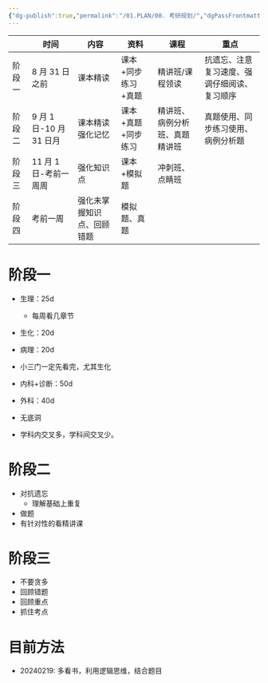 ```yaml
---
{"dg-publish":true,"permalink":"/01.PLAN/00. 考研规划/","dgPassFrontmatter":true}
---
```


|        | 时间                    | 内容                       | 资料               | 课程                           | 重点                                         |
| ------ | ----------------------- | -------------------------- | ------------------ | ------------------------------ | -------------------------------------------- |
| 阶段一 | 8 月 31 日之前          | 课本精读                   | 课本+同步练习+真题 | 精讲班/课程领读                | 抗遗忘、注意复习速度、强调仔细阅读、复习顺序 |
| 阶段二 | 9 月 1 日-10 月 31 日月 | 课本精读</br>强化记忆      | 课本+真题+同步练习 | 精讲班、病例分析班、真题精讲班 | 真题使用、同步练习使用、病例分析题           |
| 阶段三 | 11 月 1 日-考前一周周   | 强化知识点                 | 课本+模拟题        | 冲刺班、点睛班                 |                                              |
| 阶段四 | 考前一周                | 强化未掌握知识点、回顾错题 | 模拟题、真题       |                                |                                              |
# 阶段一
+ 生理：25d
	+ 每周看几章节
+ 生化：20d
+ 病理：20d
+ 小三门一定先看完，尤其生化

+ 内科+诊断：50d
+ 外科：40d
+ 无底洞

+ 学科内交叉多，学科间交叉少。

# 阶段二
+ 对抗遗忘
	+ 理解基础上重复
+ 做题
+ 有针对性的看精讲课

# 阶段三
+ 不要贪多
+ 回顾错题
+ 回顾重点
+ 抓住考点

# 目前方法
+ 20240219: 多看书，利用逻辑思维，结合题目

